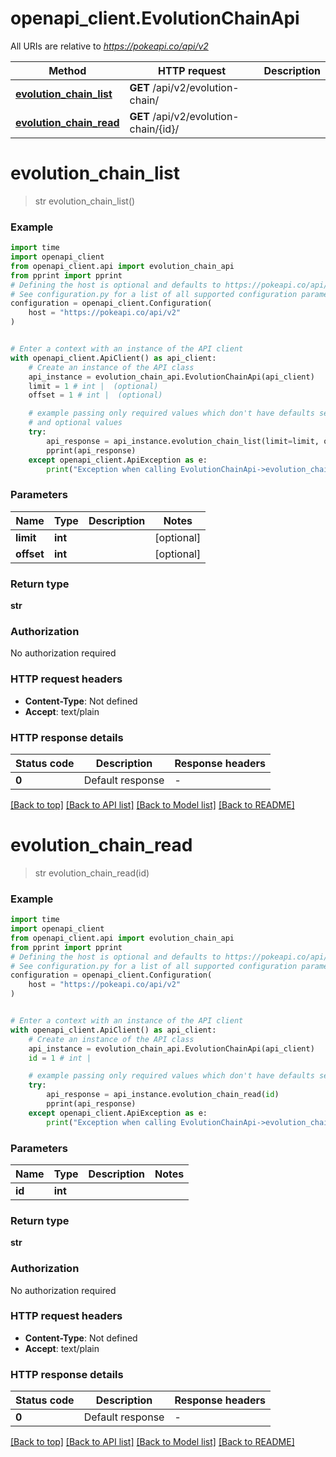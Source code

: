 # openapi_client.EvolutionChainApi

All URIs are relative to *https://pokeapi.co/api/v2*

Method | HTTP request | Description
------------- | ------------- | -------------
[**evolution_chain_list**](EvolutionChainApi.md#evolution_chain_list) | **GET** /api/v2/evolution-chain/ | 
[**evolution_chain_read**](EvolutionChainApi.md#evolution_chain_read) | **GET** /api/v2/evolution-chain/{id}/ | 


# **evolution_chain_list**
> str evolution_chain_list()



### Example


```python
import time
import openapi_client
from openapi_client.api import evolution_chain_api
from pprint import pprint
# Defining the host is optional and defaults to https://pokeapi.co/api/v2
# See configuration.py for a list of all supported configuration parameters.
configuration = openapi_client.Configuration(
    host = "https://pokeapi.co/api/v2"
)


# Enter a context with an instance of the API client
with openapi_client.ApiClient() as api_client:
    # Create an instance of the API class
    api_instance = evolution_chain_api.EvolutionChainApi(api_client)
    limit = 1 # int |  (optional)
    offset = 1 # int |  (optional)

    # example passing only required values which don't have defaults set
    # and optional values
    try:
        api_response = api_instance.evolution_chain_list(limit=limit, offset=offset)
        pprint(api_response)
    except openapi_client.ApiException as e:
        print("Exception when calling EvolutionChainApi->evolution_chain_list: %s\n" % e)
```


### Parameters

Name | Type | Description  | Notes
------------- | ------------- | ------------- | -------------
 **limit** | **int**|  | [optional]
 **offset** | **int**|  | [optional]

### Return type

**str**

### Authorization

No authorization required

### HTTP request headers

 - **Content-Type**: Not defined
 - **Accept**: text/plain


### HTTP response details

| Status code | Description | Response headers |
|-------------|-------------|------------------|
**0** | Default response |  -  |

[[Back to top]](#) [[Back to API list]](../README.md#documentation-for-api-endpoints) [[Back to Model list]](../README.md#documentation-for-models) [[Back to README]](../README.md)

# **evolution_chain_read**
> str evolution_chain_read(id)



### Example


```python
import time
import openapi_client
from openapi_client.api import evolution_chain_api
from pprint import pprint
# Defining the host is optional and defaults to https://pokeapi.co/api/v2
# See configuration.py for a list of all supported configuration parameters.
configuration = openapi_client.Configuration(
    host = "https://pokeapi.co/api/v2"
)


# Enter a context with an instance of the API client
with openapi_client.ApiClient() as api_client:
    # Create an instance of the API class
    api_instance = evolution_chain_api.EvolutionChainApi(api_client)
    id = 1 # int | 

    # example passing only required values which don't have defaults set
    try:
        api_response = api_instance.evolution_chain_read(id)
        pprint(api_response)
    except openapi_client.ApiException as e:
        print("Exception when calling EvolutionChainApi->evolution_chain_read: %s\n" % e)
```


### Parameters

Name | Type | Description  | Notes
------------- | ------------- | ------------- | -------------
 **id** | **int**|  |

### Return type

**str**

### Authorization

No authorization required

### HTTP request headers

 - **Content-Type**: Not defined
 - **Accept**: text/plain


### HTTP response details

| Status code | Description | Response headers |
|-------------|-------------|------------------|
**0** | Default response |  -  |

[[Back to top]](#) [[Back to API list]](../README.md#documentation-for-api-endpoints) [[Back to Model list]](../README.md#documentation-for-models) [[Back to README]](../README.md)

